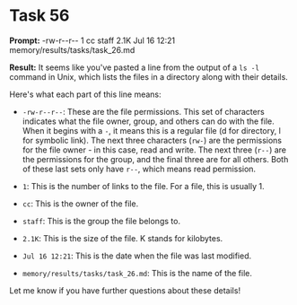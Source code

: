 # Task 56

**Prompt:** -rw-r--r--  1 cc  staff   2.1K Jul 16 12:21 memory/results/tasks/task_26.md

**Result:**
It seems like you've pasted a line from the output of a `ls -l` command in Unix, which lists the files in a directory along with their details.

Here's what each part of this line means:

- `-rw-r--r--`: These are the file permissions. This set of characters indicates what the file owner, group, and others can do with the file. When it begins with a `-`, it means this is a regular file (d for directory, l for symbolic link). The next three characters (`rw-`) are the permissions for the file owner - in this case, read and write. The next three (`r--`) are the permissions for the group, and the final three are for all others. Both of these last sets only have `r--`, which means read permission.

- `1`: This is the number of links to the file. For a file, this is usually 1.

- `cc`: This is the owner of the file.

- `staff`: This is the group the file belongs to.

- `2.1K`: This is the size of the file. K stands for kilobytes.

- `Jul 16 12:21`: This is the date when the file was last modified.

- `memory/results/tasks/task_26.md`: This is the name of the file.

Let me know if you have further questions about these details!
